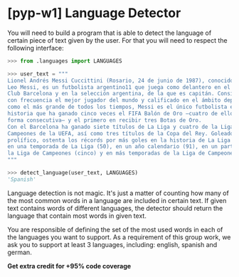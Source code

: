 # [pyp-w1] Language Detector

You will need to build a program that is able to detect the language of certain piece of text given by the user. For that you will need to respect the following interface:

```python
>>> from .languages import LANGUAGES

>>> user_text = """
Lionel Andrés Messi Cuccittini (Rosario, 24 de junio de 1987), conocido como
Leo Messi, es un futbolista argentino11 que juega como delantero en el Fútbol
Club Barcelona y en la selección argentina, de la que es capitán. Considerado
con frecuencia el mejor jugador del mundo y calificado en el ámbito deportivo
como el más grande de todos los tiempos, Messi es el único futbolista en la
historia que ha ganado cinco veces el FIFA Balón de Oro –cuatro de ellos en
forma consecutiva– y el primero en recibir tres Botas de Oro.
Con el Barcelona ha ganado siete títulos de La Liga y cuatro de la Liga de
Campeones de la UEFA, así como tres títulos de la Copa del Rey. Goleador
prolífico, ostenta los récords por más goles en la historia de La Liga (308),
en una temporada de La Liga (50), en un año calendario (91), en un partido de
la Liga de Campeones (cinco) y en más temporadas de la Liga de Campeones (cinco).
"""

>>> detect_language(user_text, LANGUAGES)
'Spanish'
```

Language detection is not magic. It's just a matter of counting how many of the most common words in a language are included in certain text. If given text contains words of different languages, the detector should return the language that contain most words in given text.

You are responsible of defining the set of the most used words in each of the languages you want to support. As a requirement of this group work, we ask you to support at least 3 languages, including: english, spanish and german.

**Get extra credit for +95% code coverage**
